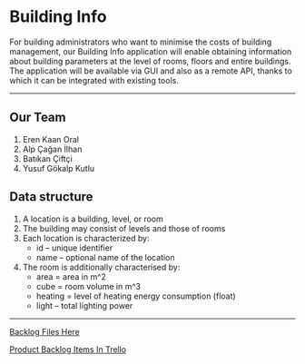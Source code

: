 # Building Info

For building administrators who want to minimise the costs of building management, our Building Info application will enable obtaining information about building parameters at the level of rooms, floors and entire buildings. The application will be available via GUI and also as a remote API, thanks to which it can be integrated with existing tools. 

---
## Our Team
1. Eren Kaan Oral
2. Alp Çağan İlhan
3. Batıkan Çiftçi
4. Yusuf Gökalp Kutlu

## Data structure
1. A location is a building, level, or room
2. The building may consist of levels and those of rooms
3. Each location is characterized by:
    - id – unique identifier
   - name – optional name of the location
4. The room is additionally characterised by:
   - area = area in m^2
   - cube = room volume in m^3
   - heating = level of heating energy consumption (float)
   - light – total lighting power

---

[Backlog Files Here](https://drive.google.com/drive/folders/1ZI4xzdudjA5nNG_28klPH0CcXFOixwlg?usp=drive_link)


[Product Backlog Items In Trello](https://trello.com/b/Sv6NWNUa/building-info)
